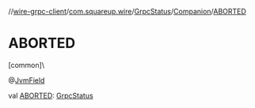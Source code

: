 //[wire-grpc-client](../../../../index.md)/[com.squareup.wire](../../index.md)/[GrpcStatus](../index.md)/[Companion](index.md)/[ABORTED](-a-b-o-r-t-e-d.md)

# ABORTED

[common]\

@[JvmField](https://kotlinlang.org/api/latest/jvm/stdlib/kotlin.jvm/-jvm-field/index.html)

val [ABORTED](-a-b-o-r-t-e-d.md): [GrpcStatus](../index.md)
